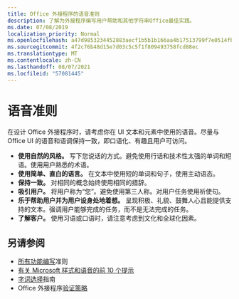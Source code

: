 ```yaml
---
title: Office 外接程序的语音准则
description: 了解为外接程序编写用户帮助和其他字符串Office最佳实践。
ms.date: 07/08/2019
localization_priority: Normal
ms.openlocfilehash: a47d9853234452883aecf1b5b1b166aa4b17513799f7e0514fb71372a860112f
ms.sourcegitcommit: 4f2c76b48d15e7d03c5c5f1f809493758fcd88ec
ms.translationtype: MT
ms.contentlocale: zh-CN
ms.lasthandoff: 08/07/2021
ms.locfileid: "57081445"
---
```

# <a name="voice-guidelines"></a>语音准则

在设计 Office 外接程序时，请考虑你在 UI 文本和元素中使用的语音。尽量与 Office UI 的语音和语调保持一致，即口语化、有趣且用户可访问。

- **使用自然的风格。** 写下您说话的方式。避免使用行话和技术性太强的单词和短语。使用用户熟悉的术语。
- **使用简单、直白的语言。** 在文本中使用短的单词和句子，使用主动语态。
- **保持一致。** 对相同的概念始终使用相同的措辞。
- **吸引用户。** 将用户称为“您”。避免使用第三人称。对用户任务使用祈使句。
- **乐于帮助用户并为用户设身处地着想。** 呈现积极、礼貌、鼓舞人心且能提供支持的文本。强调用户能够完成的任务，而不是无法完成的任务。
- **了解客户。** 使用习语或口语时，请注意考虑到文化和全球化因素。

## <a name="see-also"></a>另请参阅

- [所有功能编写](/style-guide/accessibility/writing-all-abilities)准则
- [有关 Microsoft 样式和语音的前 10 个提示](/style-guide/top-10-tips-style-voice)
- [字词选择](/style-guide/word-choice/)指南
- Office 外接程序[验证策略](/legal/marketplace/certification-policies)
